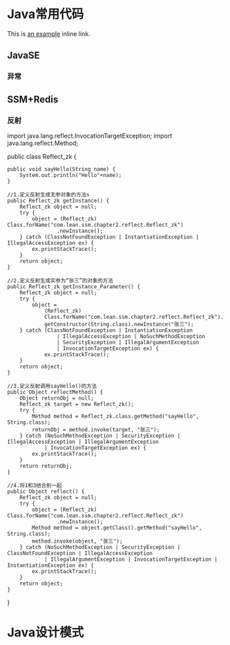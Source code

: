 # Java常用代码

<p>This is <a href="http://example.com/" title="Title">
an example</a> inline link.</p>

## JavaSE
### 异常






## SSM+Redis
### 反射

import java.lang.reflect.InvocationTargetException;
import java.lang.reflect.Method;

public class Reflect_zk {
	
	public void sayHello(String name) {
		System.out.println("Hello"+name);
	}
	
	//1.定义反射生成无参对象的方法s
	public Reflect_zk getInstance() {
		Reflect_zk object = null;
		try {
			object = (Reflect_zk) Class.forName("com.lean.ssm.chapter2.reflect.Reflect_zk")
					.newInstance();
		} catch (ClassNotFoundException | InstantiationException | IllegalAccessException ex) {
			ex.printStackTrace();
		}
		return object;
	}
	
	//2.定义反射生成实参为“张三”的对象的方法
	public Reflect_zk getInstance_Parameter() {
		Reflect_zk object = null;
	    try {
	        object = 
	            (Reflect_zk) 
	            Class.forName("com.lean.ssm.chapter2.reflect.Reflect_zk").
	            getConstructor(String.class).newInstance("张三");
	    } catch (ClassNotFoundException | InstantiationException 
	                | IllegalAccessException | NoSuchMethodException 
	                | SecurityException | IllegalArgumentException 
	                | InvocationTargetException ex) {
	            ex.printStackTrace();
	    }
	    return object;
	}
	
	//3.定义反射调用sayHello()的方法
	public Object reflectMethod() {
		Object returnObj = null;
		Reflect_zk target = new Reflect_zk();
		try {
			Method method = Reflect_zk.class.getMethod("sayHello", String.class);
			returnObj = method.invoke(target, "张三");
		} catch (NoSuchMethodException | SecurityException | IllegalAccessException | IllegalArgumentException
				| InvocationTargetException ex) {
			ex.printStackTrace();
		}
		return returnObj;
	}
	
	//4.将1和3结合到一起
	public Object reflect() {
		Reflect_zk object = null;
		try {
			object = (Reflect_zk) Class.forName("com.lean.ssm.chapter2.reflect.Reflect_zk")
					.newInstance();
			Method method = object.getClass().getMethod("sayHello", String.class);
			method.invoke(object, "张三");
		} catch (NoSuchMethodException | SecurityException | ClassNotFoundException | IllegalAccessException
				| IllegalArgumentException | InvocationTargetException | InstantiationException ex) {
			ex.printStackTrace();
		}
		return object;
	}
}

# Java设计模式
